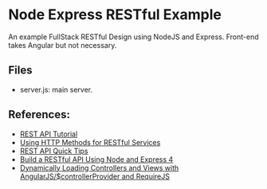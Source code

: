 # Node Express RESTful Example
An example FullStack RESTful Design using NodeJS and Express. Front-end takes Angular but not necessary.

## Files
* server.js: main server.

## References:
* [REST API Tutorial](http://www.restapitutorial.com/)
* [Using HTTP Methods for RESTful Services](http://www.restapitutorial.com/lessons/httpmethods.html)
* [REST API Quick Tips](http://www.restapitutorial.com/lessons/restquicktips.html)
* [Build a RESTful API Using Node and Express 4](https://scotch.io/tutorials/build-a-restful-api-using-node-and-express-4)
* [Dynamically Loading Controllers and Views with AngularJS/$controllerProvider and RequireJS](https://weblogs.asp.net/dwahlin/dynamically-loading-controllers-and-views-with-angularjs-and-requirejs)